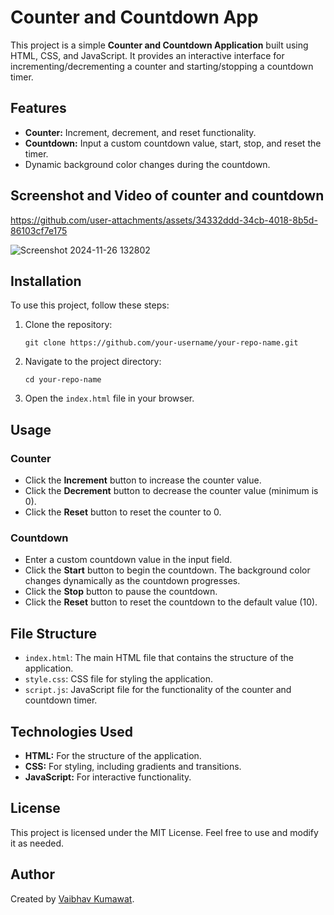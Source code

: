   <h1>Counter and Countdown App</h1>
        <p>
            This project is a simple <strong>Counter and Countdown Application</strong> built using HTML, CSS, and JavaScript. 
            It provides an interactive interface for incrementing/decrementing a counter and starting/stopping a countdown timer.
        </p>
      <h2>Features</h2>
        <ul>
            <li><strong>Counter:</strong> Increment, decrement, and reset functionality.</li>
            <li><strong>Countdown:</strong> Input a custom countdown value, start, stop, and reset the timer.</li>
            <li>Dynamic background color changes during the countdown.</li>
        </ul>

  <h2>Screenshot and Video of counter and countdown</h2>





https://github.com/user-attachments/assets/34332ddd-34cb-4018-8b5d-86103cf7e175


![Screenshot 2024-11-26 132802](https://github.com/user-attachments/assets/b7fca9db-f6fe-4d90-a4e2-29ef541ebc50)


        
 <h2>Installation</h2>
        <p>To use this project, follow these steps:</p>
        <ol>
            <li>Clone the repository:</li>
            <pre><code>git clone https://github.com/your-username/your-repo-name.git</code></pre>
            <li>Navigate to the project directory:</li>
            <pre><code>cd your-repo-name</code></pre>
            <li>Open the <code>index.html</code> file in your browser.</li>
        </ol>
        <h2>Usage</h2>
        <h3>Counter</h3>
        <ul>
            <li>Click the <strong>Increment</strong> button to increase the counter value.</li>
            <li>Click the <strong>Decrement</strong> button to decrease the counter value (minimum is 0).</li>
            <li>Click the <strong>Reset</strong> button to reset the counter to 0.</li>
        </ul>
        <h3>Countdown</h3>
        <ul>
            <li>Enter a custom countdown value in the input field.</li>
            <li>Click the <strong>Start</strong> button to begin the countdown. The background color changes dynamically as the countdown progresses.</li>
            <li>Click the <strong>Stop</strong> button to pause the countdown.</li>
            <li>Click the <strong>Reset</strong> button to reset the countdown to the default value (10).</li>
        </ul>
        <h2>File Structure</h2>
        <ul>
            <li><code>index.html</code>: The main HTML file that contains the structure of the application.</li>
            <li><code>style.css</code>: CSS file for styling the application.</li>
            <li><code>script.js</code>: JavaScript file for the functionality of the counter and countdown timer.</li>
        </ul>
    <h2>Technologies Used</h2>
        <ul>
            <li><strong>HTML:</strong> For the structure of the application.</li>
            <li><strong>CSS:</strong> For styling, including gradients and transitions.</li>
            <li><strong>JavaScript:</strong> For interactive functionality.</li>
        </ul>
        <h2>License</h2>
        <p>This project is licensed under the MIT License. Feel free to use and modify it as needed.</p>
          <h2>Author</h2>
        <p>Created by <a href="https://github.com/vaibhavkumawat2005"> Vaibhav Kumawat</a>.</p>
    
